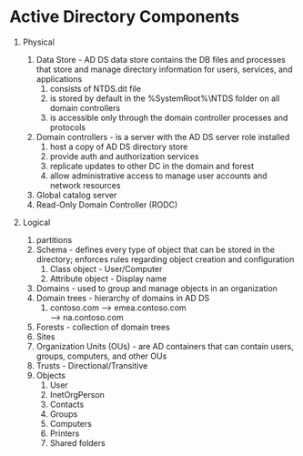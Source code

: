 # Active Directory Components

1. Physical
   1. Data Store - AD DS data store contains the DB files and processes that store and manage directory information for users, services, and applications
      1. consists of NTDS.dit file
      2. is stored by default in the %SystemRoot%\NTDS folder on all domain controllers
      3. is accessible only through the domain controller processes and protocols
   2. Domain controllers - is a server with the AD DS server role installed
      1. host a copy of AD DS directory store
      2. provide auth and authorization services
      3. replicate updates to other DC in the domain and forest
      4. allow administrative access to manage user accounts and network resources
   3. Global catalog server
   4. Read-Only Domain Controller (RODC)



1. Logical
   1. partitions
   2. Schema - defines every type of object that can be stored in the directory; enforces rules regarding object creation and configuration
      1. Class object - User/Computer
      2. Attribute object - Display name
   3. Domains - used to group and manage objects in an organization
   4. Domain trees - hierarchy of domains in AD DS
      1. contoso.com --> emea.contoso.com \
         &#x20;                        \--> na.contoso.com
   5. Forests - collection of domain trees
   6. Sites
   7. Organization Units (OUs) - are AD containers that can contain users, groups, computers, and other OUs
   8. Trusts - Directional/Transitive
   9. Objects
      1. User
      2. InetOrgPerson
      3. Contacts
      4. Groups
      5. Computers
      6. Printers
      7. Shared folders
